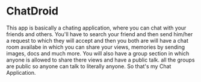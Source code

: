 # ChatDroid
This app is basically a chating application, where you can chat with your friends and others. You'll have to search your friend and then send him/her a request to which they will accept and then you both are will have a chat room availabe in which you can share your views, memories by sending images, docs and much more. You will also have a group section in which anyone is allowed to share there views and have a public talk. all the groups are public so anyone can talk to literally anyone. So that's my Chat Application.
